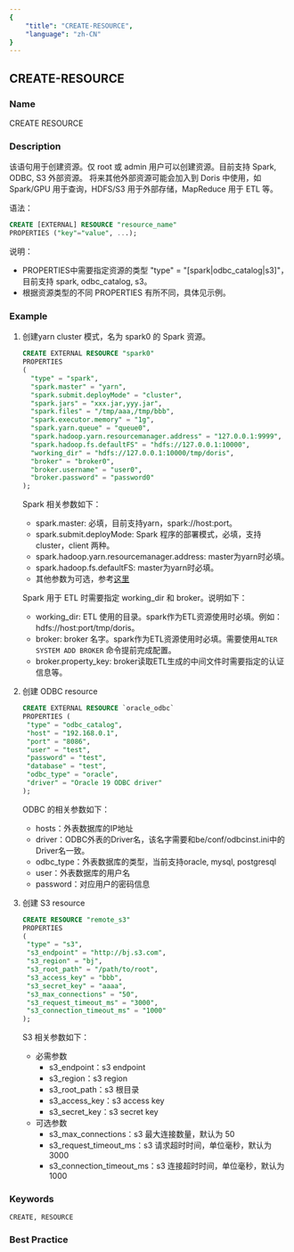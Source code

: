 ```yaml
---
{
    "title": "CREATE-RESOURCE",
    "language": "zh-CN"
}
---
```


<!--
Licensed to the Apache Software Foundation (ASF) under one
or more contributor license agreements.  See the NOTICE file
distributed with this work for additional information
regarding copyright ownership.  The ASF licenses this file
to you under the Apache License, Version 2.0 (the
"License"); you may not use this file except in compliance
with the License.  You may obtain a copy of the License at

  http://www.apache.org/licenses/LICENSE-2.0

Unless required by applicable law or agreed to in writing,
software distributed under the License is distributed on an
"AS IS" BASIS, WITHOUT WARRANTIES OR CONDITIONS OF ANY
KIND, either express or implied.  See the License for the
specific language governing permissions and limitations
under the License.
-->

## CREATE-RESOURCE

### Name

CREATE RESOURCE

### Description

该语句用于创建资源。仅 root 或 admin 用户可以创建资源。目前支持 Spark, ODBC, S3 外部资源。
将来其他外部资源可能会加入到 Doris 中使用，如 Spark/GPU 用于查询，HDFS/S3 用于外部存储，MapReduce 用于 ETL 等。

语法：

```sql
CREATE [EXTERNAL] RESOURCE "resource_name"
PROPERTIES ("key"="value", ...);
```

说明：

- PROPERTIES中需要指定资源的类型 "type" = "[spark|odbc_catalog|s3]"，目前支持 spark, odbc_catalog, s3。
- 根据资源类型的不同 PROPERTIES 有所不同，具体见示例。

### Example

1. 创建yarn cluster 模式，名为 spark0 的 Spark 资源。

   ```sql
   CREATE EXTERNAL RESOURCE "spark0"
   PROPERTIES
   (
     "type" = "spark",
     "spark.master" = "yarn",
     "spark.submit.deployMode" = "cluster",
     "spark.jars" = "xxx.jar,yyy.jar",
     "spark.files" = "/tmp/aaa,/tmp/bbb",
     "spark.executor.memory" = "1g",
     "spark.yarn.queue" = "queue0",
     "spark.hadoop.yarn.resourcemanager.address" = "127.0.0.1:9999",
     "spark.hadoop.fs.defaultFS" = "hdfs://127.0.0.1:10000",
     "working_dir" = "hdfs://127.0.0.1:10000/tmp/doris",
     "broker" = "broker0",
     "broker.username" = "user0",
     "broker.password" = "password0"
   );
   ```

   Spark 相关参数如下：                                                              
   - spark.master: 必填，目前支持yarn，spark://host:port。                         
   - spark.submit.deployMode: Spark 程序的部署模式，必填，支持 cluster，client 两种。
   - spark.hadoop.yarn.resourcemanager.address: master为yarn时必填。               
   - spark.hadoop.fs.defaultFS: master为yarn时必填。                               
   - 其他参数为可选，参考[这里](http://spark.apache.org/docs/latest/configuration.html) 

   

   Spark 用于 ETL 时需要指定 working_dir 和 broker。说明如下：

   - working_dir: ETL 使用的目录。spark作为ETL资源使用时必填。例如：hdfs://host:port/tmp/doris。
   - broker: broker 名字。spark作为ETL资源使用时必填。需要使用`ALTER SYSTEM ADD BROKER` 命令提前完成配置。
   - broker.property_key: broker读取ETL生成的中间文件时需要指定的认证信息等。

2. 创建 ODBC resource

   ```sql
   CREATE EXTERNAL RESOURCE `oracle_odbc`
   PROPERTIES (
   	"type" = "odbc_catalog",
   	"host" = "192.168.0.1",
   	"port" = "8086",
   	"user" = "test",
   	"password" = "test",
   	"database" = "test",
   	"odbc_type" = "oracle",
   	"driver" = "Oracle 19 ODBC driver"
   );
   ```

   ODBC 的相关参数如下：
   - hosts：外表数据库的IP地址
   - driver：ODBC外表的Driver名，该名字需要和be/conf/odbcinst.ini中的Driver名一致。
   - odbc_type：外表数据库的类型，当前支持oracle, mysql, postgresql
   - user：外表数据库的用户名
   - password：对应用户的密码信息

3. 创建 S3 resource

   ```sql
   CREATE RESOURCE "remote_s3"
   PROPERTIES
   (
   	"type" = "s3",
   	"s3_endpoint" = "http://bj.s3.com",
   	"s3_region" = "bj",
   	"s3_root_path" = "/path/to/root",
   	"s3_access_key" = "bbb",
   	"s3_secret_key" = "aaaa",
   	"s3_max_connections" = "50",
   	"s3_request_timeout_ms" = "3000",
   	"s3_connection_timeout_ms" = "1000"
   );
   ```

   S3 相关参数如下：
   - 必需参数
       - s3_endpoint：s3 endpoint
       - s3_region：s3 region
       - s3_root_path：s3 根目录
       - s3_access_key：s3 access key
       - s3_secret_key：s3 secret key
   - 可选参数
       - s3_max_connections：s3 最大连接数量，默认为 50
       - s3_request_timeout_ms：s3 请求超时时间，单位毫秒，默认为 3000
       - s3_connection_timeout_ms：s3 连接超时时间，单位毫秒，默认为 1000

### Keywords

    CREATE, RESOURCE

### Best Practice

